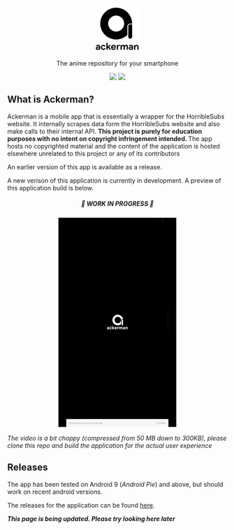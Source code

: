 <p align="center" ><a href="https://github.com/Uzair-Fasih/Ackerman" target="_blank" rel="noopener noreferrer"><img width="100" src="./static/logo-assets-main.png" alt="Ackerman Logo"></a></p>

<p align="center" >
The anime repository for your smartphone 
</p>
<p align="center" >
<img src="https://img.shields.io/badge/Version-0.0.1-blueviolet?style=flat-square" height="20">
<img src="https://img.shields.io/badge/Build-Passing-success?style=flat-square" height="20">
</p>

## What is Ackerman?

Ackerman is a mobile app that is essentially a wrapper for the HorribleSubs website. It internally scrapes data form the HorribleSubs website and also make calls to their internal API. <b>This project is purely for education purposes with no intent on copyright infringement intended. </b> The app hosts no copyrighted material and the content of the application is hosted elsewhere unrelated to this project or any of its contributors

An earlier version of this app is available as a release.

A new verison of this application is currently in development.
A preview of this application build is below.

<h5 align="center" >🚧 WORK IN PROGRESS 🚧</h5>

<p align="center" >
<img src="./static/Ackerman-Demo.gif" alt="Ackerman V2 Demo" />
</p>

_The video is a bit choppy (compressed from 50 MB down to 300KB), please clone this repo and build the application for the actual user experience_

## Releases

The app has been tested on Android 9 (_Android Pie_) and above, but should work on recent android versions.

The releases for the application can be found [here](https://github.com/Uzair-Fasih/Ackerman/releases).

<b>_This page is being updated. Please try looking here later_</b>
